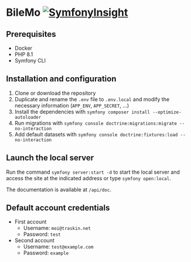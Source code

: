 # BileMo [![SymfonyInsight](https://insight.symfony.com/projects/b2fde0bb-e127-454f-894a-ae059e3ef385/mini.svg)](https://insight.symfony.com/projects/b2fde0bb-e127-454f-894a-ae059e3ef385)

## Prerequisites

* Docker
* PHP 8.1
* Symfony CLI

## Installation and configuration

1. Clone or download the repository
2. Duplicate and rename the `.env` file to `.env.local` and modify the necessary information (`APP_ENV`, `APP_SECRET`, ...)
3. Install the dependencies with `symfony composer install --optimize-autoloader`
4. Run migrations with `symfony console doctrine:migrations:migrate --no-interaction`
5. Add default datasets with `symfony console doctrine:fixtures:load --no-interaction`

## Launch the local server

Run the command `symfony server:start -d` to start the local server and access the site at the indicated address or type `symfony open:local`.

The documentation is available at `/api/doc`.

## Default account credentials

- First account
    * Username: `moi@traskin.net`
    * Password: `test`
- Second account
    * Username: `test@example.com`
    * Password: `example`
